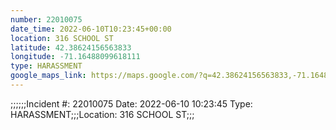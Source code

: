 ```yaml
---
number: 22010075
date_time: 2022-06-10T10:23:45+00:00
location: 316 SCHOOL ST
latitude: 42.38624156563833
longitude: -71.16488099618111
type: HARASSMENT
google_maps_link: https://maps.google.com/?q=42.38624156563833,-71.16488099618111
---
```


;;;;;;Incident #: 22010075  Date: 2022-06-10 10:23:45   Type: HARASSMENT;;;Location: 316 SCHOOL ST;;;
